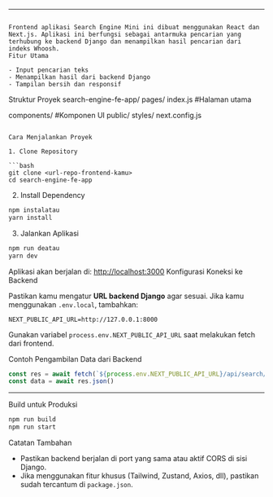 
---

```markdowSearch Engine Mini  Frontend (React + Next.js)

Frontend aplikasi Search Engine Mini ini dibuat menggunakan React dan Next.js. Aplikasi ini berfungsi sebagai antarmuka pencarian yang terhubung ke backend Django dan menampilkan hasil pencarian dari indeks Whoosh.
Fitur Utama

- Input pencarian teks
- Menampilkan hasil dari backend Django
- Tampilan bersih dan responsif

```

Struktur Proyek
search-engine-fe-app/
pages/
index.js       #Halaman utama

components/      #Komponen UI
public/
styles/
next.config.js
````

Cara Menjalankan Proyek

1. Clone Repository

```bash
git clone <url-repo-frontend-kamu>
cd search-engine-fe-app
````

2. Install Dependency

```bash
npm instalatau
yarn install
```

3. Jalankan Aplikasi

```bash
npm run deatau
yarn dev
```

Aplikasi akan berjalan di: [http://localhost:3000](http://localhost:3000)
Konfigurasi Koneksi ke Backend

Pastikan kamu mengatur **URL backend Django** agar sesuai. Jika kamu menggunakan `.env.local`, tambahkan:

```env
NEXT_PUBLIC_API_URL=http://127.0.0.1:8000
```

Gunakan variabel `process.env.NEXT_PUBLIC_API_URL` saat melakukan fetch dari frontend.

Contoh Pengambilan Data dari Backend

```js
const res = await fetch(`${process.env.NEXT_PUBLIC_API_URL}/api/search/?q=${query}`)
const data = await res.json()
```

---
Build untuk Produksi

```bash
npm run build
npm run start
```



Catatan Tambahan

* Pastikan backend berjalan di port yang sama atau aktif CORS di sisi Django.
* Jika menggunakan fitur khusus (Tailwind, Zustand, Axios, dll), pastikan sudah tercantum di `package.json`.

